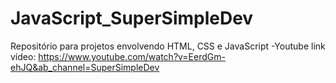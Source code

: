 # JavaScript_SuperSimpleDev
Repositório para projetos envolvendo HTML, CSS e JavaScript -Youtube
link vídeo: https://www.youtube.com/watch?v=EerdGm-ehJQ&ab_channel=SuperSimpleDev